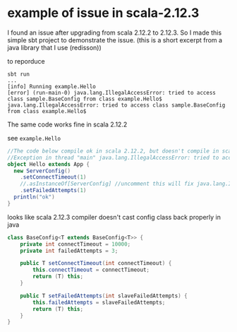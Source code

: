 # example of issue in scala-2.12.3

I found an issue after upgrading from scala 2.12.2 to 2.12.3. So I made this simple sbt project to demonstrate the issue. (this is a short excerpt from a java library that I use (redisson))


to reporduce
```
sbt run
...
[info] Running example.Hello
[error] (run-main-0) java.lang.IllegalAccessError: tried to access class sample.BaseConfig from class example.Hello$
java.lang.IllegalAccessError: tried to access class sample.BaseConfig from class example.Hello$
```
The same code works fine in scala 2.12.2

see `example.Hello`
```scala
//The code below compile ok in scala 2.12.2, but doesn't compile in scala 2.12.3
//Exception in thread "main" java.lang.IllegalAccessError: tried to access class sample.BaseConfig from class example.Hello$
object Hello extends App {
  new ServerConfig()
    .setConnectTimeout(1)
    //.asInstanceOf[ServerConfig] //uncomment this will fix java.lang.IllegalAccessError in scala 2.12.3
    .setFailedAttempts(1)
  println("ok")
}
```
looks like scala 2.12.3 compiler doesn't cast config class back properly in java
```java
class BaseConfig<T extends BaseConfig<T>> {
    private int connectTimeout = 10000;
    private int failedAttempts = 3;

    public T setConnectTimeout(int connectTimeout) {
        this.connectTimeout = connectTimeout;
        return (T) this;
    }

    public T setFailedAttempts(int slaveFailedAttempts) {
        this.failedAttempts = slaveFailedAttempts;
        return (T) this;
    }
}
```
